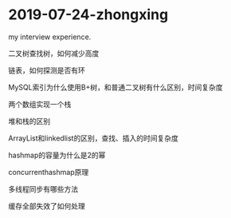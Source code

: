# 2019-07-24-zhongxing
my interview experience.

二叉树查找树，如何减少高度

链表，如何探测是否有环

MySQL索引为什么使用B+树，和普通二叉树有什么区别，时间复杂度

两个数组实现一个栈

堆和栈的区别

ArrayList和linkedlist的区别，查找、插入的时间复杂度

hashmap的容量为什么是2的幂

concurrenthashmap原理

多线程同步有哪些方法

缓存全部失效了如何处理
